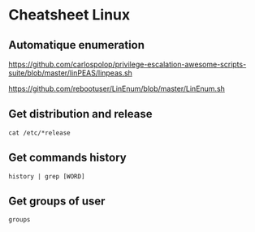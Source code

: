 # Cheatsheet Linux

## Automatique enumeration

https://github.com/carlospolop/privilege-escalation-awesome-scripts-suite/blob/master/linPEAS/linpeas.sh

https://github.com/rebootuser/LinEnum/blob/master/LinEnum.sh

## Get distribution and release

```
cat /etc/*release
```

## Get commands history

```
history | grep [WORD]
```

## Get groups of user

```
groups
```

